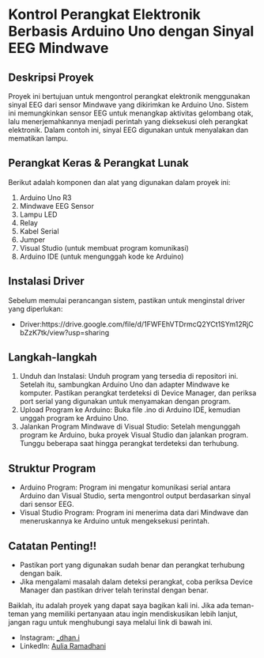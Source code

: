 <h1 class="code-line" data-line-start=0 data-line-end=1 ><a id="Kontrol_Perangkat_Elektronik_Berbasis_Arduino_Uno_dengan_Sinyal_EEG_Mindwave_0"></a>Kontrol Perangkat Elektronik Berbasis Arduino Uno dengan Sinyal EEG Mindwave</h1>
<h2 class="code-line" data-line-start=2 data-line-end=3 ><a id="Deskripsi_Proyek_2"></a>Deskripsi Proyek</h2>
<p class="has-line-data" data-line-start="3" data-line-end="4">Proyek ini bertujuan untuk mengontrol perangkat elektronik menggunakan sinyal EEG dari sensor Mindwave yang dikirimkan ke Arduino Uno. Sistem ini memungkinkan sensor EEG untuk menangkap aktivitas gelombang otak, lalu menerjemahkannya menjadi perintah yang dieksekusi oleh perangkat elektronik. Dalam contoh ini, sinyal EEG digunakan untuk menyalakan dan mematikan lampu.</p>
<h2 class="code-line" data-line-start=4 data-line-end=5 ><a id="Perangkat_Keras__Perangkat_Lunak_4"></a>Perangkat Keras &amp; Perangkat Lunak</h2>
<p class="has-line-data" data-line-start="5" data-line-end="6">Berikut adalah komponen dan alat yang digunakan dalam proyek ini:</p>
<ol>
<li class="has-line-data" data-line-start="6" data-line-end="7">Arduino Uno R3</li>
<li class="has-line-data" data-line-start="7" data-line-end="8">Mindwave EEG Sensor</li>
<li class="has-line-data" data-line-start="8" data-line-end="9">Lampu LED</li>
<li class="has-line-data" data-line-start="9" data-line-end="10">Relay</li>
<li class="has-line-data" data-line-start="10" data-line-end="11">Kabel Serial</li>
<li class="has-line-data" data-line-start="11" data-line-end="12">Jumper</li>
<li class="has-line-data" data-line-start="12" data-line-end="13">Visual Studio (untuk membuat program komunikasi)</li>
<li class="has-line-data" data-line-start="13" data-line-end="15">Arduino IDE (untuk mengunggah kode ke Arduino)</li>
</ol>
<h2 class="code-line" data-line-start=15 data-line-end=16 ><a id="Instalasi_Driver_15"></a>Instalasi Driver</h2>
<p class="has-line-data" data-line-start="16" data-line-end="17">Sebelum memulai perancangan sistem, pastikan untuk menginstal driver yang diperlukan:</p>
<ul>
<li class="has-line-data" data-line-start="18" data-line-end="19">Driver:https://drive.google.com/file/d/1FWFEhVTDrmcQ2YCt1SYm12RjCbZzK7tk/view?usp=sharing</li>
</ul>
<h2 class="code-line" data-line-start=21 data-line-end=22 ><a id="Langkahlangkah_21"></a>Langkah-langkah</h2>
<ol>
<li class="has-line-data" data-line-start="22" data-line-end="23">Unduh dan Instalasi: Unduh program yang tersedia di repositori ini. Setelah itu, sambungkan Arduino Uno dan adapter Mindwave ke komputer. Pastikan perangkat terdeteksi di Device Manager, dan periksa port serial yang digunakan untuk menyamakan dengan program.</li>
<li class="has-line-data" data-line-start="23" data-line-end="24">Upload Program ke Arduino: Buka file .ino di Arduino IDE, kemudian unggah program ke Arduino Uno.</li>
<li class="has-line-data" data-line-start="24" data-line-end="26">Jalankan Program Mindwave di Visual Studio: Setelah mengunggah program ke Arduino, buka proyek Visual Studio dan jalankan program. Tunggu beberapa saat hingga perangkat terdeteksi dan terhubung.</li>
</ol>
<h2 class="code-line" data-line-start=26 data-line-end=27 ><a id="Struktur_Program_26"></a>Struktur Program</h2>
<ul>
<li class="has-line-data" data-line-start="27" data-line-end="28">Arduino Program: Program ini mengatur komunikasi serial antara Arduino dan Visual Studio, serta mengontrol output berdasarkan sinyal dari sensor EEG.</li>
<li class="has-line-data" data-line-start="28" data-line-end="30">Visual Studio Program: Program ini menerima data dari Mindwave dan meneruskannya ke Arduino untuk mengeksekusi perintah.</li>
</ul>
<h2 class="code-line" data-line-start=30 data-line-end=31 ><a id="Catatan_Penting_30"></a>Catatan Penting!!</h2>
<ul>
<li class="has-line-data" data-line-start="31" data-line-end="32">Pastikan port yang digunakan sudah benar dan perangkat terhubung dengan baik.</li>
<li class="has-line-data" data-line-start="32" data-line-end="34">Jika mengalami masalah dalam deteksi perangkat, coba periksa Device Manager dan pastikan driver telah terinstal dengan benar.</li>
</ul>
<p class="has-line-data" data-line-start="34" data-line-end="35">Baiklah, itu adalah proyek yang dapat saya bagikan kali ini. Jika ada teman-teman yang memiliki pertanyaan atau ingin mendiskusikan lebih lanjut, jangan ragu untuk menghubungi saya melalui link di bawah ini.</p>

<ul>
  <li>Instagram: <a href="https://www.instagram.com/_dhan.i/" target="_blank">_dhan.i</a></li>
  <li>LinkedIn: <a href="https://www.linkedin.com/in/ramadhani-aulia/" target="_blank">Aulia Ramadhani</a></li>
</ul>
